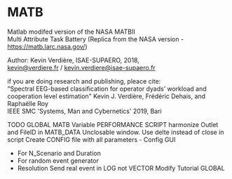 # MATB

Matlab modifed version of the NASA MATBII  
Multi Attribute Task Battery (Replica from the NASA version - https://matb.larc.nasa.gov/)  

Author: Kevin Verdière, ISAE-SUPAERO, 2018,  
kevin@verdiere.fr / kevin.verdiere@isae-supaero.fr   

if you are doing research and publishing, pleace cite:  
"Spectral EEG-based classification for operator dyads’ workload and cooperation level estimation" 
Kevin J. Verdière, Frédéric Dehais, and Raphaëlle Roy  
IEEE SMC 'Systems, Man and Cybernetics' 2019, Bari  

TODO
GLOBAL MATB Variable
PERFORMANCE SCRIPT harmonize
Outlet and FileID in MATB_DATA
Unclosable window. Use delte instead of close in script
Create CONFIG file with all parameters - Config GUI
- For N_Scenario and Duration
- For random event generator
- Resolution
Send real event in LOG not VECTOR
Modify Tutorial GLOBAL

